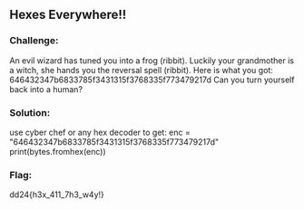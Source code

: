 ## Hexes Everywhere!!
### Challenge:
An evil wizard has tuned you into a frog (ribbit).
Luckily your grandmother is a witch, she hands you the reversal spell (ribbit).
Here is what you got: 646432347b6833785f3431315f3768335f773479217d 
Can you turn yourself back into a human?
### Solution:
use cyber chef or any hex decoder to get:
enc = "646432347b6833785f3431315f3768335f773479217d"
print(bytes.fromhex(enc))
### Flag:
dd24{h3x_411_7h3_w4y!}
